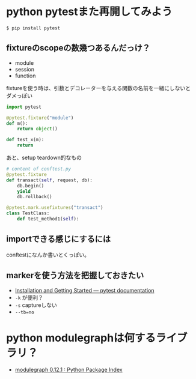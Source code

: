 # python pytestまた再開してみよう

```
$ pip install pytest
```

## fixtureのscopeの数幾つあるんだっけ？

- module
- session
- function

fixtureを使う時は、引数とデコレーターを与える関数の名前を一緒にしないとダメっぽい

```python
import pytest

@pytest.fixture("module")
def m():
    return object()

def test_x(m):
    return
```

あと、setup teardown的なもの

```python
# content of conftest.py
@pytest.fixture
def transact(self, request, db):
    db.begin()
    yield
    db.rollback()
```

```python
@pytest.mark.usefixtures("transact")
class TestClass:
    def test_method1(self):
```

## importできる感じにするには

conftestになんか書いとくっぽい。

## markerを使う方法を把握しておきたい

- [Installation and Getting Started — pytest documentation](http://doc.pytest.org/en/latest/getting-started.html#grouping-multiple-tests-in-a-class)
- `-k` が便利？
- `-s` captureしない
- `--tb=no`
# python modulegraphは何するライブラリ？

- [modulegraph 0.12.1 : Python Package Index](https://pypi.python.org/pypi/modulegraph/)


